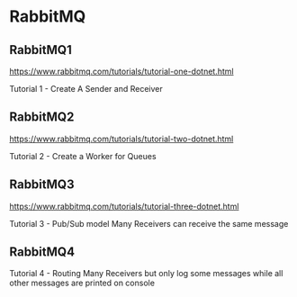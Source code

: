 # RabbitMQ

## RabbitMQ1

https://www.rabbitmq.com/tutorials/tutorial-one-dotnet.html

Tutorial 1 - Create A Sender and Receiver

## RabbitMQ2

https://www.rabbitmq.com/tutorials/tutorial-two-dotnet.html

Tutorial 2 - Create a Worker for Queues

## RabbitMQ3

https://www.rabbitmq.com/tutorials/tutorial-three-dotnet.html

Tutorial 3 - Pub/Sub model
Many Receivers can receive the same message

## RabbitMQ4

Tutorial 4 - Routing
Many Receivers but only log some messages while all other messages are printed on console
